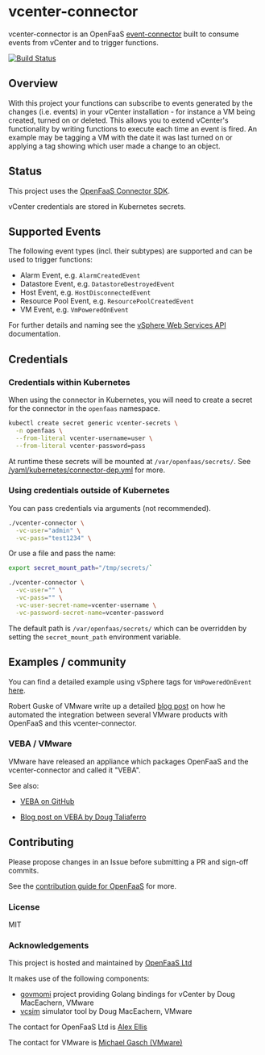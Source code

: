 # vcenter-connector

vcenter-connector is an OpenFaaS [event-connector](https://docs.openfaas.com/reference/triggers/) built to consume events from vCenter and to trigger functions.

[![Build Status](https://travis-ci.org/openfaas-incubator/vcenter-connector.svg?branch=master)](https://travis-ci.org/openfaas-incubator/vcenter-connector)

## Overview

With this project your functions can subscribe to events generated by the changes (i.e. events) in your vCenter installation - for instance a VM being created, turned on or deleted. This allows you to extend vCenter's functionality by writing functions to execute each time an event is fired. An example may be tagging a VM with the date it was last turned on or applying a tag showing which user made a change to an object. 

## Status

This project uses the [OpenFaaS Connector SDK](https://github.com/openfaas-incubator/connector-sdk).

vCenter credentials are stored in Kubernetes secrets.

## Supported Events

The following event types (incl. their subtypes) are supported and can be used to trigger functions:

- Alarm Event, e.g. `AlarmCreatedEvent`
- Datastore Event, e.g. `DatastoreDestroyedEvent`
- Host Event, e.g. `HostDisconnectedEvent`
- Resource Pool Event, e.g. `ResourcePoolCreatedEvent`
- VM Event, e.g. `VmPoweredOnEvent`

For further details and naming see the [vSphere Web Services API](https://code.vmware.com/apis/358/vsphere#/doc/vim.event.Event.html) documentation.

## Credentials

### Credentials within Kubernetes

When using the connector in Kubernetes, you will need to create a secret for the connector in the `openfaas` namespace.

```sh
kubectl create secret generic vcenter-secrets \
  -n openfaas \
  --from-literal vcenter-username=user \
  --from-literal vcenter-password=pass
```

At runtime these secrets will be mounted at `/var/openfaas/secrets/`. See [/yaml/kubernetes/connector-dep.yml](/yaml/kubernetes/connector-dep.yml) for more.

### Using credentials outside of Kubernetes

You can pass credentials via arguments (not recommended).

```sh
./vcenter-connector \
  -vc-user="admin" \
  -vc-pass="test1234" \
```

Or use a file and pass the name:

```sh
export secret_mount_path="/tmp/secrets/`

./vcenter-connector \
  -vc-user="" \
  -vc-pass="" \
  -vc-user-secret-name=vcenter-username \
  -vc-password-secret-name=vcenter-password
```

The default path is `/var/openfaas/secrets/` which can be overridden by setting the `secret_mount_path` environment variable.

## Examples / community

You can find a detailed example using vSphere tags for `VmPoweredOnEvent` [here](docs/example.md).

Robert Guske of VMware write up a detailed [blog post](https://rguske.github.io/post/event-driven-interactions-with-vsphere-using-functions-as-a-service/) on how he automated the integration between several VMware products with OpenFaaS and this vcenter-connector.

### VEBA / VMware

VMware have released an appliance which packages OpenFaaS and the vcenter-connector and called it "VEBA".

See also: 

* [VEBA on GitHub](https://github.com/vmware-samples/vcenter-event-broker-appliance)

* [Blog post on VEBA by Doug Taliaferro](https://doogleit.github.io/2019/11/automate-host-maintenance-with-the-vcenter-event-broker-appliance/#) 

## Contributing

Please propose changes in an Issue before submitting a PR and sign-off commits.

See the [contribution guide for OpenFaaS](https://github.com/openfaas/faas/blob/master/CONTRIBUTING.md) for more.

### License

MIT

### Acknowledgements

This project is hosted and maintained by [OpenFaaS Ltd](https://www.openfaas.com/)

It makes use of the following components:

* [govmomi](https://github.com/vmware/govmomi) project providing Golang bindings for vCenter by Doug MacEachern, VMware
* [vcsim](https://github.com/vmware/govmomi/blob/master/vcsim/README.md) simulator tool by Doug MacEachern, VMware

The contact for OpenFaaS Ltd is [Alex Ellis](https://github.com/alexellis)

The contact for VMware is [Michael Gasch (VMware)](https://github.com/embano1)
